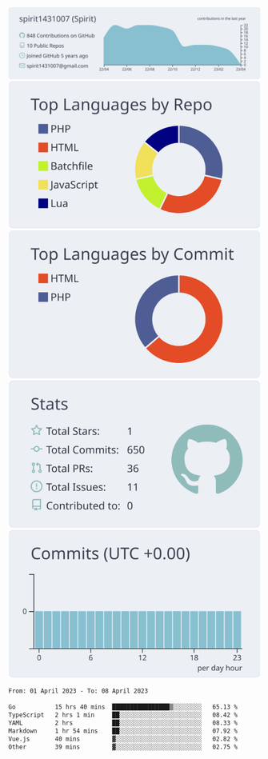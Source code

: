 [![](https://raw.githubusercontent.com/spirit1431007/spirit1431007/master/profile-summary-card-output/nord_bright/0-profile-details.svg)](https://git.io/spiritx)
[![](https://raw.githubusercontent.com/spirit1431007/spirit1431007/master/profile-summary-card-output/nord_bright/1-repos-per-language.svg)](https://git.io/spiritx) [![](https://raw.githubusercontent.com/spirit1431007/spirit1431007/master/profile-summary-card-output/nord_bright/2-most-commit-language.svg)](https://git.io/spiritx)
[![](https://raw.githubusercontent.com/spirit1431007/spirit1431007/master/profile-summary-card-output/nord_bright/3-stats.svg)](https://git.io/spiritx) [![](https://raw.githubusercontent.com/spirit1431007/spirit1431007/master/profile-summary-card-output/nord_bright/4-productive-time.svg)](https://git.io/spiritx)

<!--START_SECTION:waka-->

```text
From: 01 April 2023 - To: 08 April 2023

Go           15 hrs 40 mins  ████████████████▒░░░░░░░░   65.13 %
TypeScript   2 hrs 1 min     ██░░░░░░░░░░░░░░░░░░░░░░░   08.42 %
YAML         2 hrs           ██░░░░░░░░░░░░░░░░░░░░░░░   08.33 %
Markdown     1 hr 54 mins    ██░░░░░░░░░░░░░░░░░░░░░░░   07.92 %
Vue.js       40 mins         ▓░░░░░░░░░░░░░░░░░░░░░░░░   02.82 %
Other        39 mins         ▓░░░░░░░░░░░░░░░░░░░░░░░░   02.75 %
```

<!--END_SECTION:waka-->
